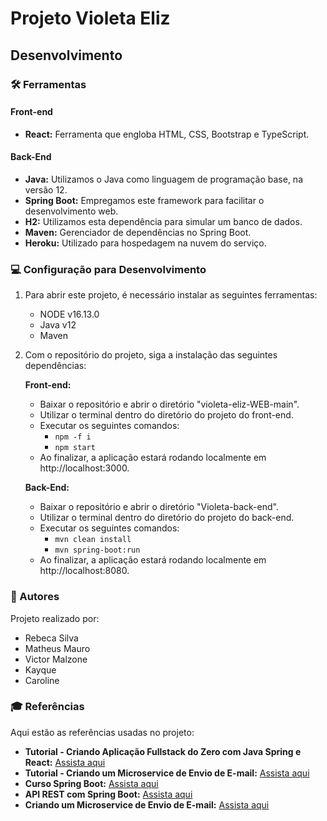 # Projeto Violeta Eliz

## Desenvolvimento

### 🛠️ Ferramentas

#### Front-end
- **React:** Ferramenta que engloba HTML, CSS, Bootstrap e TypeScript.

#### Back-End
- **Java:** Utilizamos o Java como linguagem de programação base, na versão 12.
- **Spring Boot:** Empregamos este framework para facilitar o desenvolvimento web.
- **H2:** Utilizamos esta dependência para simular um banco de dados.
- **Maven:** Gerenciador de dependências no Spring Boot.
- **Heroku:** Utilizado para hospedagem na nuvem do serviço.

### 💻 Configuração para Desenvolvimento

1. Para abrir este projeto, é necessário instalar as seguintes ferramentas:
   - NODE v16.13.0
   - Java v12
   - Maven

2. Com o repositório do projeto, siga a instalação das seguintes dependências:

   **Front-end:**
   - Baixar o repositório e abrir o diretório "violeta-eliz-WEB-main".
   - Utilizar o terminal dentro do diretório do projeto do front-end.
   - Executar os seguintes comandos:
     - `npm -f i`
     - `npm start`
   - Ao finalizar, a aplicação estará rodando localmente em http://localhost:3000.

   **Back-End:**
   - Baixar o repositório e abrir o diretório "Violeta-back-end".
   - Utilizar o terminal dentro do diretório do projeto do back-end.
   - Executar os seguintes comandos:
     - `mvn clean install`
     - `mvn spring-boot:run`
   - Ao finalizar, a aplicação estará rodando localmente em http://localhost:8080.

### 📝 Autores

Projeto realizado por:
- Rebeca Silva
- Matheus Mauro
- Victor Malzone
- Kayque
- Caroline

### 🎓 Referências

Aqui estão as referências usadas no projeto:

- **Tutorial - Criando Aplicação Fullstack do Zero com Java Spring e React:** [Assista aqui](https://youtu.be/lUVureR5GqI?si=cJNlngCZIbURfKwl)
- **Tutorial - Criando um Microservice de Envio de E-mail:** [Assista aqui](https://www.youtube.com/watch?v=ZBleZzJf6ro)
- **Curso Spring Boot:** [Assista aqui](https://www.youtube.com/watch?v=OHn1jLHGptw&list=PL8iIphQOyG-DHLpEx1TPItqJamy08fs1D&pp=iAQB)
- **API REST com Spring Boot:** [Assista aqui](https://www.youtube.com/watch?v=bpBRFNKg8k4&list=PL8iIphQOyG-D2FP9wkg12AavzmVRWEcnJ&pp=iAQB)
- **Criando um Microservice de Envio de E-mail:** [Assista aqui](https://www.youtube.com/watch?v=ZBleZzJf6ro)
